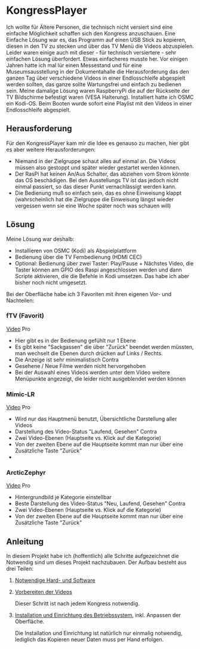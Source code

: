 # KongressPlayer

Ich wollte für Ältere Personen, die technisch nicht versiert sind eine einfache Möglichkeit schaffen sich den Kongress anzuschauen. Eine Einfache Lösung war es, das Programm auf einen USB Stick zu kopieren, diesen in den TV zu stecken und über das TV Menü die Videos abzuspielen.
Leider waren einige auch mit dieser - für technisch versiertere - sehr einfachen Lösung überfordert. Etwas einfacheres musste her.
Vor einigen Jahren hatte ich mal lür einen Messestand und für eine Museumsausstellung in der Dokumentahalle die Herausforderung das den ganzen Tag über verschiedene Videos in einer Endlosschleife abgespielt werden sollten, das ganze sollte Wartungsfrei und einfach zu bedienen sein. Meine damalige Lösung waren RaspberryPi die auf der Rückseite der TV Bildschirme befestigt waren (VESA Halterung).
Installiert hatte ich OSMC ein Kodi-OS. Beim Booten wurde sofort eine Playlist mit den Videos in einer Endlosschleife abgespielt.

## Herausforderung
Für den KongressPlayer kam mir die Idee es genauso zu machen, hier gibt es aber weitere Herausforderungen:
* Niemand in der Zielgruppe schaut alles auf einmal an. Die Videos müssen also gestoppt und später wieder gestartet werden können.
* Der RasPi hat keinen An/Aus Schalter, das abziehen vom Strom könnte das OS beschädigen. Bei den Ausstellungs TV ist das jedoch nicht einmal passiert, so das dieser Punkt vernachlässigt werden kann.
* Die Bedienung muß so einfach sein, das es ohne Einweisung klappt (wahrscheinlich hat die Zielgruppe die Einweisung längst wieder vergessen wenn sie eine Woche später noch was schauen will)

## Lösung
Meine Lösung war deshalb:
* Installieren von OSMC (Kodi) als Abspielplattform
* Bedienung über die TV Fernbedienung (HDMI CEC)
* Optional: Bedienung über zwei Taster: Play/Pause + Nächstes Video, die Taster können am GPIO des Raspi angeschlossen werden und dann Scripte aktivieren, die die Befehle in Kodi umsetzen. Das habe ich aber bisher noch nicht umgesetzt.

Bei der Oberfläche habe ich 3 Favoriten mit ihren eigenen Vor- und Nachteilen:

### fTV (Favorit)
[Video](KongressPlayer_fTV.mp4)
Pro
* Hier gibt es in der Bedienung gefühlt nur 1 Ebene
* Es gibt keine "Sackgassen" die über "Zurück" beendet werden müssten, man wechselt die Ebenen durch drücken auf Links / Rechts.
* Die Anzeige ist sehr minimalistisch
Contra
* Gesehene / Neue Filme werden nicht hervorgehoben
* Bei der Auswahl eines Videos werden unter dem Video weitere Menüpunkte angezeigt, die leider nicht ausgeblendet werden können

### Mimic-LR
[Video](KongressPlayer_MimicLR.mp4)
Pro
* Wird nur das Hauptmenü benutzt, Übersichtliche Darstellung aller Videos
* Darstellung des Video-Status "Laufend, Gesehen"
Contra
* Zwei Video-Ebenen (Hauptseite vs. Klick auf die Kategorie)
* Von der zweiten Ebene auf die Hauptseite kommt man nur über eine Zusätzliche Taste "Zurück"
* 

### ArcticZephyr
[Video](KongressPlayer_ArcticZephyr.mp4)
Pro
* Hintergrundbild je Kategorie einstellbar
* Beste Darstellung des Video-Status "Neu, Laufend, Gesehen"
Contra
* Zwei Video-Ebenen (Hauptseite vs. Klick auf die Kategorie)
* Von der zweiten Ebene auf die Hauptseite kommt man nur über eine Zusätzliche Taste "Zurück"

## Anleitung
In diesem Projekt habe ich (hoffentlich) alle Schritte aufgezeichnet die Notwendig sind um dieses Projekt nachzubauen.
Der Aufbau besteht aus drei Teilen:

1. [Notwendige Hard- und Software](Einkaufsliste.md)

2. [Vorbereiten der Videos](Medienbibliothek.md)

   Dieser Schritt ist nach jedem Kongress notwendig.

3. [Installation und Einrichtung des Betriebssystem](Installation.md), inkl. Anpassen der Oberfläche.

   Die Installation und Einrichtung ist natürlich nur einmalig notwendig, lediglich das Kopieren neuer Daten muss per Hand erfolgen.

